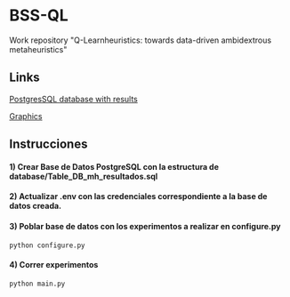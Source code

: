 # BSS-QL
Work repository "Q-Learnheuristics: towards data-driven ambidextrous metaheuristics"

## Links

[PostgresSQL database with results](https://drive.google.com/drive/folders/18wT7QR2sTjM_nvYwLpn9t8XUiuRxlN0w?usp=sharing)


[Graphics](https://drive.google.com/drive/folders/1-kS78-j46xKqI2g6m4lqyvDTyHhM-OLB?usp=sharing)


## Instrucciones

#### 1) Crear Base de Datos PostgreSQL con la estructura de database/Table_DB_mh_resultados.sql

#### 2) Actualizar .env con las credenciales correspondiente a la base de datos creada.

#### 3) Poblar base de datos con los experimentos a realizar en configure.py
```
python configure.py
```

#### 4) Correr experimentos
```
python main.py
```
